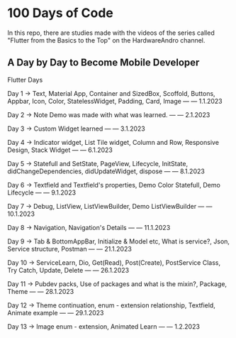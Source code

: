 # 100 Days of Code

In this repo, there are studies made with the videos of the series called "Flutter from the Basics to the Top" on the HardwareAndro channel.

## A Day by Day to Become Mobile Developer

Flutter Days

Day 1 → Text, Material App, Container and SizedBox, Scoffold, Buttons, Appbar, Icon, Color, StatelessWidget, Padding, Card, Image — — 1.1.2023

Day 2 → Note Demo was made with what was learned. — — 2.1.2023

Day 3 → Custom Widget learned — — 3.1.2023

Day 4 → Indicator widget, List Tile widget, Column and Row, Responsive Design, Stack Widget — — 6.1.2023

Day 5 → Statefull and SetState, PageView, Lifecycle, InitState, didChangeDependencies, didUpdateWidget, dispose — — 8.1.2023

Day 6 → Textfield and Textfield's properties, Demo Color Statefull, Demo Lifecycle — — 9.1.2023

Day 7 → Debug, ListView, ListViewBuilder, Demo ListViewBuilder  — — 10.1.2023

Day 8 → Navigation, Navigation's Details — — 11.1.2023

Day 9 → Tab & BottomAppBar, Initialize & Model etc, What is service?, Json, Service structure, Postman — — 21.1.2023

Day 10 → ServiceLearn, Dio, Get(Read), Post(Create), PostService Class, Try Catch, Update, Delete — — 26.1.2023

Day 11 → Pubdev packs, Use of packages and what is the mixin?, Package, Theme — — 28.1.2023

Day 12 →  Theme continuation, enum - extension relationship, Textfield, Animate example — — 29.1.2023

Day 13 → Image enum - extension, Animated Learn — — 1.2.2023
